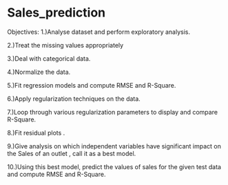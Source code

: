 # Sales_prediction
Objectives:
1.)Analyse dataset and perform exploratory analysis. 

2.)Treat the missing values appropriately

3.)Deal with categorical data.

4.)Normalize the data.

5.)Fit regression models and compute RMSE and R-Square.

6.)Apply regularization techniques on the data. 

7.)Loop through various regularization parameters to display and compare R-Square.

8.)Fit residual plots .

9.)Give analysis on which independent variables have significant impact on the Sales of an outlet , call it as a best model.

10.)Using this best model, predict the values of sales for the given test data and compute RMSE and R-Square.



